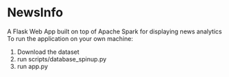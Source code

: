 # NewsInfo
A Flask Web App built on top of Apache Spark for displaying news analytics
To run the application on your own machine:
1. Download the dataset
2. run scripts/database_spinup.py
2. run app.py
